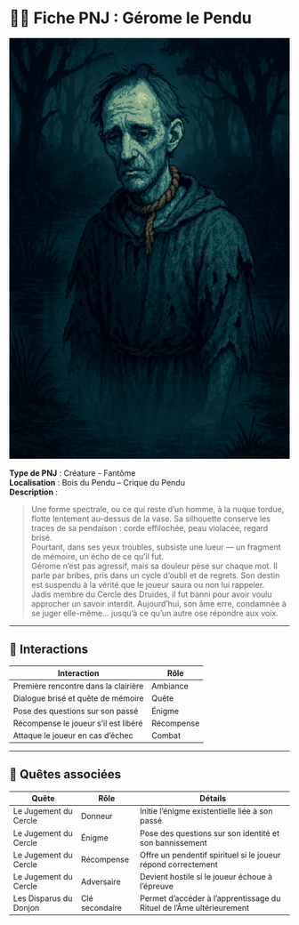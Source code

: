 # 🧍‍♂️ Fiche PNJ : Gérome le Pendu

![gerome-le-pendu.png](../../assets/img/chapter1/creature/gerome-le-pendu.png)

**Type de PNJ** : Créature - Fantôme  
**Localisation** : Bois du Pendu – Crique du Pendu  
**Description** :
> Une forme spectrale, ou ce qui reste d’un homme, à la nuque tordue, flotte lentement au-dessus de la vase. Sa
> silhouette conserve les traces de sa pendaison : corde effilochée, peau violacée, regard brisé.  
> Pourtant, dans ses yeux troubles, subsiste une lueur — un fragment de mémoire, un écho de ce qu’il fut.  
> Gérome n’est pas agressif, mais sa douleur pèse sur chaque mot. Il parle par bribes, pris dans un cycle d’oubli et de
> regrets. Son destin est suspendu à la vérité que le joueur saura ou non lui rappeler.  
> Jadis membre du Cercle des Druides, il fut banni pour avoir voulu approcher un savoir interdit. Aujourd’hui, son âme
> erre, condamnée à se juger elle-même… jusqu’à ce qu’un autre ose répondre aux voix.

---

## 💬 Interactions

| Interaction                          | Rôle       |
|--------------------------------------|------------|
| Première rencontre dans la clairière | Ambiance   |
| Dialogue brisé et quête de mémoire   | Quête      |
| Pose des questions sur son passé     | Énigme     |
| Récompense le joueur s’il est libéré | Récompense |
| Attaque le joueur en cas d’échec     | Combat     |

---

## 📜 Quêtes associées

| Quête                  | Rôle           | Détails                                                              |
|------------------------|----------------|----------------------------------------------------------------------|
| Le Jugement du Cercle  | Donneur        | Initie l’énigme existentielle liée à son passé                       |
| Le Jugement du Cercle  | Énigme         | Pose des questions sur son identité et son bannissement              |
| Le Jugement du Cercle  | Récompense     | Offre un pendentif spirituel si le joueur répond correctement        |
| Le Jugement du Cercle  | Adversaire     | Devient hostile si le joueur échoue à l’épreuve                      |
| Les Disparus du Donjon | Clé secondaire | Permet d’accéder à l’apprentissage du Rituel de l’Âme ultérieurement |
